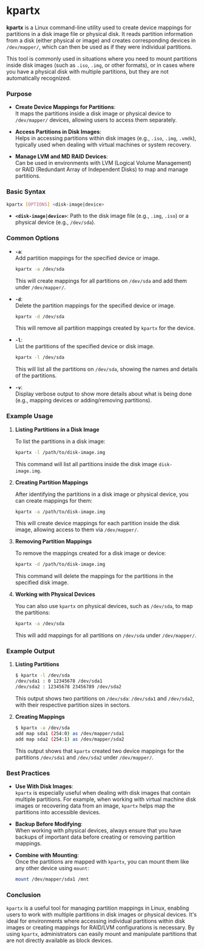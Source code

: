 # kpartx

**kpartx** is a Linux command-line utility used to create device mappings for partitions in a disk image file or physical disk. It reads partition information from a disk (either physical or image) and creates corresponding devices in `/dev/mapper/`, which can then be used as if they were individual partitions.

This tool is commonly used in situations where you need to mount partitions inside disk images (such as `.iso`, `.img`, or other formats), or in cases where you have a physical disk with multiple partitions, but they are not automatically recognized.

### Purpose

- **Create Device Mappings for Partitions**:  
  It maps the partitions inside a disk image or physical device to `/dev/mapper/` devices, allowing users to access them separately.

- **Access Partitions in Disk Images**:  
  Helps in accessing partitions within disk images (e.g., `.iso`, `.img`, `.vmdk`), typically used when dealing with virtual machines or system recovery.

- **Manage LVM and MD RAID Devices**:  
  Can be used in environments with LVM (Logical Volume Management) or RAID (Redundant Array of Independent Disks) to map and manage partitions.

### Basic Syntax

```bash
kpartx [OPTIONS] <disk-image|device>
```

- **`<disk-image|device>`**: Path to the disk image file (e.g., `.img`, `.iso`) or a physical device (e.g., `/dev/sda`).

### Common Options

- **`-a`**:  
  Add partition mappings for the specified device or image.
  ```bash
  kpartx -a /dev/sda
  ```
  This will create mappings for all partitions on `/dev/sda` and add them under `/dev/mapper/`.

- **`-d`**:  
  Delete the partition mappings for the specified device or image.
  ```bash
  kpartx -d /dev/sda
  ```
  This will remove all partition mappings created by `kpartx` for the device.

- **`-l`**:  
  List the partitions of the specified device or disk image.
  ```bash
  kpartx -l /dev/sda
  ```
  This will list all the partitions on `/dev/sda`, showing the names and details of the partitions.

- **`-v`**:  
  Display verbose output to show more details about what is being done (e.g., mapping devices or adding/removing partitions).

### Example Usage

1. **Listing Partitions in a Disk Image**
   
   To list the partitions in a disk image:
   ```bash
   kpartx -l /path/to/disk-image.img
   ```
   This command will list all partitions inside the disk image `disk-image.img`.

2. **Creating Partition Mappings**
   
   After identifying the partitions in a disk image or physical device, you can create mappings for them:
   ```bash
   kpartx -a /path/to/disk-image.img
   ```
   This will create device mappings for each partition inside the disk image, allowing access to them via `/dev/mapper/`.

3. **Removing Partition Mappings**
   
   To remove the mappings created for a disk image or device:
   ```bash
   kpartx -d /path/to/disk-image.img
   ```
   This command will delete the mappings for the partitions in the specified disk image.

4. **Working with Physical Devices**
   
   You can also use `kpartx` on physical devices, such as `/dev/sda`, to map the partitions:
   ```bash
   kpartx -a /dev/sda
   ```
   This will add mappings for all partitions on `/dev/sda` under `/dev/mapper/`.

### Example Output

1. **Listing Partitions**
   ```bash
   $ kpartx -l /dev/sda
   /dev/sda1 : 0 12345678 /dev/sda1
   /dev/sda2 : 12345678 23456789 /dev/sda2
   ```

   This output shows two partitions on `/dev/sda`: `/dev/sda1` and `/dev/sda2`, with their respective partition sizes in sectors.

2. **Creating Mappings**
   ```bash
   $ kpartx -a /dev/sda
   add map sda1 (254:0) as /dev/mapper/sda1
   add map sda2 (254:1) as /dev/mapper/sda2
   ```

   This output shows that `kpartx` created two device mappings for the partitions `/dev/sda1` and `/dev/sda2` under `/dev/mapper/`.

### Best Practices

- **Use With Disk Images**:  
  `kpartx` is especially useful when dealing with disk images that contain multiple partitions. For example, when working with virtual machine disk images or recovering data from an image, `kpartx` helps map the partitions into accessible devices.

- **Backup Before Modifying**:  
  When working with physical devices, always ensure that you have backups of important data before creating or removing partition mappings.

- **Combine with Mounting**:  
  Once the partitions are mapped with `kpartx`, you can mount them like any other device using `mount`:
  ```bash
  mount /dev/mapper/sda1 /mnt
  ```

### Conclusion

`kpartx` is a useful tool for managing partition mappings in Linux, enabling users to work with multiple partitions in disk images or physical devices. It's ideal for environments where accessing individual partitions within disk images or creating mappings for RAID/LVM configurations is necessary. By using `kpartx`, administrators can easily mount and manipulate partitions that are not directly available as block devices.
